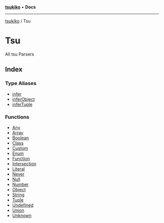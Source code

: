 [**tsukiko**](../../README.md) • **Docs**

***

[tsukiko](../../README.md) / Tsu

# Tsu

All tsu Parsers

## Index

### Type Aliases

- [infer](type-aliases/infer.md)
- [inferObject](type-aliases/inferObject.md)
- [inferTuple](type-aliases/inferTuple.md)

### Functions

- [Any](functions/Any.md)
- [Array](functions/Array.md)
- [Boolean](functions/Boolean.md)
- [Class](functions/Class.md)
- [Custom](functions/Custom.md)
- [Enum](functions/Enum.md)
- [Function](functions/Function.md)
- [Intersection](functions/Intersection.md)
- [Literal](functions/Literal.md)
- [Never](functions/Never.md)
- [Null](functions/Null.md)
- [Number](functions/Number.md)
- [Object](functions/Object.md)
- [String](functions/String.md)
- [Tuple](functions/Tuple.md)
- [Undefined](functions/Undefined.md)
- [Union](functions/Union.md)
- [Unknown](functions/Unknown.md)
